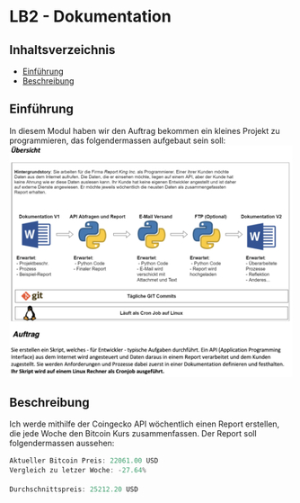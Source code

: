 # LB2 - Dokumentation <!-- omit in toc -->

## Inhaltsverzeichnis <!-- omit in toc -->

- [Einführung](#einführung)
- [Beschreibung](#beschreibung)

## Einführung

In diesem Modul haben wir den Auftrag bekommen ein kleines Projekt zu programmieren, das folgendermassen aufgebaut sein soll:
![task](task.png)

## Beschreibung

Ich werde mithilfe der Coingecko API wöchentlich einen Report erstellen, die jede Woche den Bitcoin Kurs zusammenfassen. Der Report soll folgendermassen aussehen:

```js
Aktueller Bitcoin Preis: 22061.00 USD
Vergleich zu letzer Woche: -27.64%

Durchschnittspreis: 25212.20 USD
```
